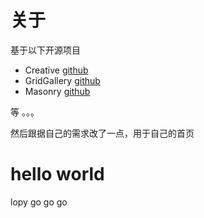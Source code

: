 # 关于

基于以下开源项目

* Creative [github](https://github.com/BlackrockDigital/startbootstrap-creative)
* GridGallery [github](https://github.com/codrops/GridGallery)
* Masonry [github](https://github.com/desandro/masonry)

等 。。。


然后跟据自己的需求改了一点，用于自己的首页

# hello world

lopy go go go